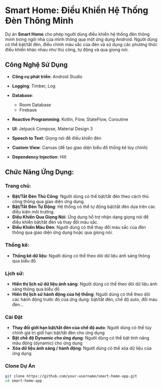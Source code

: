 # Smart Home: Điều Khiển Hệ Thống Đèn Thông Minh

Dự án **Smart Home** cho phép người dùng điều khiển hệ thống đèn thông minh trong ngôi nhà của mình thông qua một ứng dụng Android. Người dùng có thể bật/tắt đèn, điều chỉnh màu sắc của đèn và sử dụng các phương thức điều khiển khác nhau như thủ công, tự động và qua giọng nói.

## Công Nghệ Sử Dụng

- **Công cụ phát triển**: Android Studio
- **Logging**: Timber, Log
- **Database**:
  - Room Database
  - Firebase
- **Reactive Programming**: Kotlin, Flow, StateFlow, Coroutine

- **UI**: Jetpack Compose, Material Design 3
- **Speech to Text**: Giọng nói để điều khiển đèn
- **Custom View**: Canvas (để tạo giao diện biểu đồ thống kê tùy chỉnh)
- **Dependency Injection**: Hilt

## Chức Năng Ứng Dụng:
### Trang chủ: 
- **Bật/Tắt Đèn Thủ Công**: Người dùng có thể bật/tắt đèn theo cách thủ công thông qua giao diện ứng dụng.
- **Bật/Tắt Đèn Tự Động**: Hệ thống có thể tự động bật/tắt đèn dựa trên các điều kiện môi trường.
- **Điều Khiển Qua Giọng Nói**: Ứng dụng hỗ trợ nhận dạng giọng nói để điều khiển bật/tắt đèn và thay đổi màu sắc.
- **Điều Khiển Màu Đèn**: Người dùng có thể thay đổi màu sắc của đèn thông qua giao diện ứng dụng hoặc qua giọng nói.
### Thống kê:
- **Thống kê dữ liệu**: Người dùng có thể theo dõi dữ liệu ánh sáng thông qua biểu đồ
### Lịch sử:
- **Hiển thị lịch sử dữ liệu ánh sáng**: Người dùng có thể theo dõi dữ liệu ánh sáng thông qua biểu đồ
- **Hiển thị lịch sử hành động của hệ thống**: Người dùng có thể theo dõi các hành động trước đó của ứng dụng: bật/tắt đèn, chế độ auto, đổi màu đèn...
### Cài Đặt
- **Thay đổi giới hạn bật/tắt đèn của chế độ auto**: Người dùng có thể tùy chỉnh giá trị giới hạn bật/tắt đèn cho ứng dụng
- **Bật chế độ Dynamic cho ứng dụng**: Người dùng có thể bật tính năng màu động (dynamic) cho ứng dụng
- **Xóa dữ liệu ánh sáng / hành động**: Người dùng có thể xóa dữ liệu của ứng dụng
### Clone Dự Án
```bash
git clone https://github.com/your-username/smart-home-app.git
cd smart-home-app
